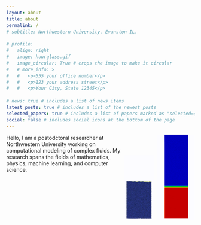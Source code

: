 ```yaml
---
layout: about
title: about
permalink: /
# subtitle: Northwestern University, Evanston IL.

# profile:
#   align: right
#   image: hourglass.gif
#   image_circular: True # crops the image to make it circular
#   # more_info: >
#   #   <p>555 your office number</p>
#   #   <p>123 your address street</p>
#   #   <p>Your City, State 12345</p>

# news: true # includes a list of news items
latest_posts: true # includes a list of the newest posts
selected_papers: true # includes a list of papers marked as "selected={true}"
social: false # includes social icons at the bottom of the page
---
```



<div style="display: flex; align-items: flex-end; justify-content: flex-end; float: right">
    <img src="assets/img/proj_fluidizedbed/fluidization.gif" alt="Example Image 2" style="width:80px;">
    <img src="assets/img/proj_fluidizedbed/fluidization1.gif" alt="Example Image 1" style="width:100px; margin-left: 10px;">
</div>




<!-- Write your biography here. Tell the world about yourself. Link to your favorite [subreddit](http://reddit.com). You can put a picture in, too. The code is already in, just name your picture `prof_pic.jpg` and put it in the `img/` folder. -->

Hello, I am a postodctoral researcher at Northwestern University working on computational modeling of complex fluids. My research spans the fields of mathematics, physics, machine learning, and computer science.

<!-- -"If you can't explain it simply you don't understand it well enough"
--Albert Einstein\\ -->
<!-- This website reflects my efforts to share my research, follow the machine learning trends, and impart insights and learnings along the journey. -->

<!-- Put your address / P.O. box / other info right below your picture. You can also disable any of these elements by editing `profile` property of the YAML header of your `_pages/about.md`. Edit `_bibliography/papers.bib` and Jekyll will render your [publications page](/al-folio/publications/) automatically.

Link to your social media connections, too. This theme is set up to use [Font Awesome icons](https://fontawesome.com/) and [Academicons](https://jpswalsh.github.io/academicons/), like the ones below. Add your Facebook, Twitter, LinkedIn, Google Scholar, or just disable all of them. -->
